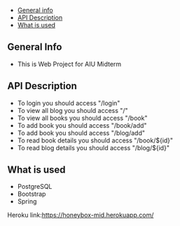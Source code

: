 * [General info](#general-info)
* [API Description](#API-Description)
* [What is used](#What-is-used)

## General Info

* This is Web Project for AIU Midterm

## API Description

* To login you should access "/login"
* To view all blog you should access "/"
* To view all books you should access "/book"
* To add book you should access "/book/add"
* To add book you should access "/blog/add"
* To read book details you should access "/book/${id}"
* To read blog details you should access "/blog/${id}"

## What is used
* PostgreSQL
* Bootstrap
* Spring

Heroku link:https://honeybox-mid.herokuapp.com/
